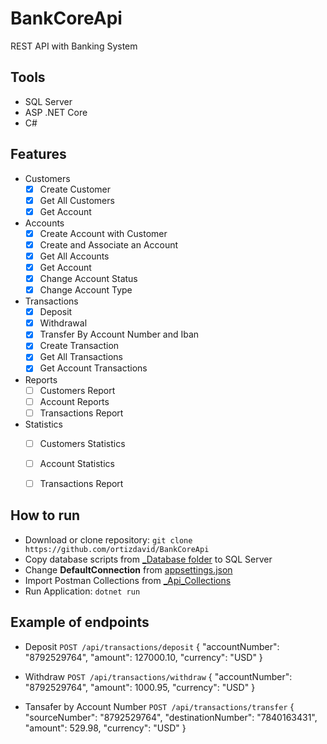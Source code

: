 # BankCoreApi
REST API with Banking System


## Tools
- SQL Server 
- ASP .NET Core
- C# 


## Features
- Customers
    - [x] Create Customer
    - [x] Get All Customers
    - [x] Get Account
- Accounts
    - [x] Create Account with Customer
    - [x] Create and Associate an Account
    - [x] Get All Accounts
    - [x] Get Account
    - [x] Change Account Status
    - [x] Change Account Type
- Transactions
    - [x] Deposit
    - [x] Withdrawal
    - [x] Transfer By Account Number and Iban
    - [x] Create Transaction
    - [x] Get All Transactions
    - [x] Get Account Transactions
- Reports
    - [ ] Customers Report
    - [ ] Account Reports
    - [ ] Transactions Report
- Statistics
    - [ ] Customers Statistics
    - [ ] Account Statistics
    - [ ] Transactions Report


## How to run
- Download or clone repository: `git clone https://github.com/ortizdavid/BankCoreApi`
- Copy database scripts from [_Database folder](_Database) to SQL Server
- Change **__DefaultConnection__** from [appsettings.json](appsettings.json)
- Import Postman Collections from [_Api_Collections](_Api_Colletions)
- Run Application: `dotnet run`


## Example of endpoints

- Deposit
`POST /api/transactions/deposit`
{
    "accountNumber": "8792529764",
    "amount": 127000.10,
    "currency": "USD"
}

- Withdraw
`POST /api/transactions/withdraw`
{
    "accountNumber": "8792529764",
    "amount": 1000.95,
    "currency": "USD"
}

- Tansafer by Account Number
`POST /api/transactions/transfer`
{
    "sourceNumber": "8792529764",
    "destinationNumber": "7840163431",
    "amount": 529.98,
    "currency": "USD"
}